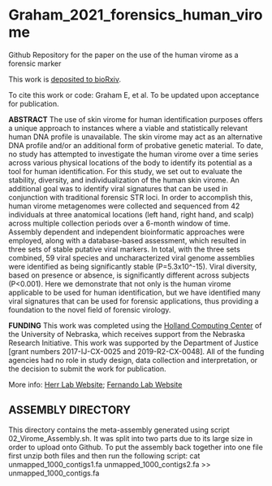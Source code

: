 # Graham_2021_forensics_human_virome

Github Repository for the paper on the use of the human virome as a forensic marker

This work is [deposited to bioRxiv]().

To cite this work or code:
Graham E, et al. To be updated upon acceptance for publication.

__ABSTRACT__
The use of skin virome for human identification purposes offers a unique approach to instances where a viable and statistically relevant human DNA profile is unavailable. The skin virome may act as an alternative DNA profile and/or an additional form of probative genetic material. To date, no study has attempted to investigate the human virome over a time series across various physical locations of the body to identify its potential as a tool for human identification. For this study, we set out to evaluate the stability, diversity, and individualization of the human skin virome. An additional goal was to identify viral signatures that can be used in conjunction with traditional forensic STR loci. In order to accomplish this, human virome metagenomes were collected and sequenced from 42 individuals at three anatomical locations (left hand, right hand, and scalp) across multiple collection periods over a 6-month window of time. Assembly dependent and independent bioinformatic approaches were employed, along with a database-based assessment, which resulted in three sets of stable putative viral markers. In total, with the three sets combined, 59 viral species and uncharacterized viral genome assemblies were identified as being significantly stable (P=5.3x10^-15). Viral diversity, based on presence or absence, is significantly different across subjects (P<0.001). Here we demonstrate that not only is the human virome applicable to be used for human identification, but we have identified many viral signatures that can be used for forensic applications, thus providing a foundation to the novel field of forensic virology. 

__FUNDING__
This work was completed using the [Holland Computing Center](https://hcc.unl.edu/) of the University of Nebraska, which receives support from the Nebraska Research Initiative. This work was supported by the Department of Justice [grant numbers 2017-IJ-CX-0025 and 2019-R2-CX-0048]. All of the funding agencies had no role in study design, data collection and interpretation, or the decision to submit the work for publication.

More info:
[Herr Lab Website](http://herrlab.com/);
[Fernando Lab Website](https://fernandolab.unl.edu/)

## ASSEMBLY DIRECTORY ##

This directory contains the meta-assembly generated using script 02_Virome_Assembly.sh. It was split into two parts due to its large size in order to upload onto Github. To put the assembly back together into one file first unzip both files and then run the following script:
cat unmapped_1000_contigs1.fa unmapped_1000_contigs2.fa >> unmapped_1000_contigs.fa
